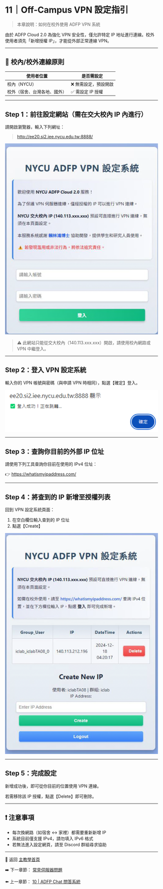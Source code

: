 # 11｜Off-Campus VPN 設定指引

> 本章說明：如何在校外使用 ADFP VPN 系統

由於 ADFP Cloud 2.0 為強化 VPN 安全性，僅允許特定 IP 地址進行連線。校外使用者須先「新增授權 IP」，才能從外部正常連線 VPN。

---

## 📌 校內/校外連線原則

| 使用者位置 | 是否需設定 |
|------------|-------------|
| 校內（NYCU） | ❌ 無需設定，預設開啟 |
| 校外（宿舍、台灣各地、國外） | ✅ 需設定 IP 授權 |

---

## Step 1：前往設定網站（需在交大校內 IP 內進行）

請開啟瀏覽器，輸入下列網址：

> http://ee20.si2.iee.nycu.edu.tw:8888/

![開啟設定系統](./images/vpn_ip_01.png)

> ⚠️ 此網站只能從交大校內（140.113.xxx.xxx）開啟，請使用校內網路或 VPN 中繼登入。

---

## Step 2：登入 VPN 設定系統

輸入你的 VPN 帳號與密碼（與申請 VPN 時相同），點選【確定】登入。

![登入畫面](./images/vpn_ip_02.png)

---

## Step 3：查詢你目前的外部 IP 位址

請使用下列工具查詢你目前在使用的 IPv4 位址：

👉 https://whatismyipaddress.com/


---

## Step 4：將查到的 IP 新增至授權列表

回到 VPN 設定系統頁面：

1. 在空白欄位輸入查到的 IP 位址  
2. 點選【Create】

![查詢 IP](./images/vpn_ip_03.png)


---

## Step 5：完成設定

新增成功後，即可從你目前的位置使用 VPN 連線。

若需移除該 IP 授權，點選【Delete】即可刪除。

---

## ❗ 注意事項

- 每次換網路（如宿舍 ↔ 家裡）都需要重新新增 IP
- 系統目前僅支援 IPv4，請勿填入 IPv6 格式
- 若無法進入設定網頁，請至 Discord 群組尋求協助

---

📘 返回 [主教學首頁](../README.md)

➡️ 下一章節：
[常見伺服器問題](../12_Common_Server_Issues/README.md)

⬅️ 上一章節：
[10 | ADFP Chat 問答系統](../10_Chat_System/README.md)